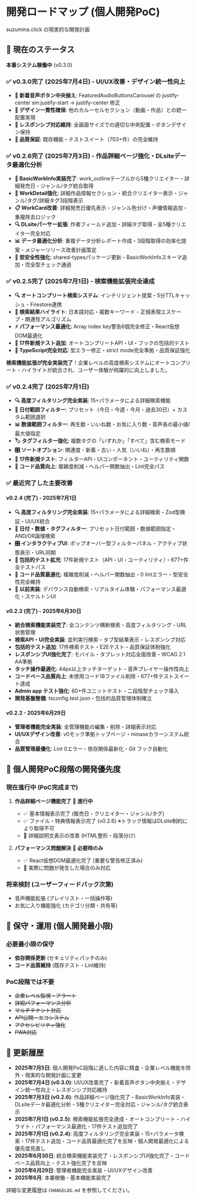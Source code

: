 # 開発ロードマップ (個人開発PoC)

suzumina.click の現実的な開発計画

## 🚀 現在のステータス

**本番システム稼働中** (v0.3.0)

### ✅ v0.3.0完了 (2025年7月4日) - UI/UX改善・デザイン統一性向上
- **🎨 新着音声ボタン中央揃え**: FeaturedAudioButtonsCarousel の justify-center sm:justify-start → justify-center 修正
- **🎯 デザイン一貫性確保**: 他のカルーセルセクション（動画・作品）との統一配置実現
- **📱 レスポンシブ対応維持**: 全画面サイズでの適切な中央配置・ボタンデザイン保持
- **🧪 品質保証**: 既存機能・テストスイート（703+件）の完全維持

### ✅ v0.2.6完了 (2025年7月3日) - 作品詳細ページ強化・DLsiteデータ最適化分析
- **🎯 BasicWorkInfo実装完了**: work_outlineテーブルから5種クリエイター・詳細発売日・ジャンル/タグ統合取得
- **🎨 WorkDetail強化**: 詳細作品情報セクション・統合クリエイター表示・ジャンル/タグ/詳細タグ3段階表示
- **📋 WorkCard改善**: 詳細発売日優先表示・ジャンル色分け・声優情報追加・重複除去ロジック
- **🔍 DLsiteパーサー拡張**: 作者フィールド追加・詳細タグ取得・全5種クリエイター完全対応
- **📊 データ最適化分析**: 重複データ分析レポート作成・3段階取得の効率化提案・メジャーリリース改善計画策定
- **🧪 型安全性強化**: shared-typesパッケージ更新・BasicWorkInfoスキーマ追加・完全型チェック通過

### ✅ v0.2.5完了 (2025年7月1日) - 検索機能拡張完全達成
- **🔍 オートコンプリート検索システム**: インテリジェント提案・5分TTLキャッシュ・Firestore連携
- **🎯 検索結果ハイライト**: 日本語対応・複数キーワード・正規表現エスケープ・関連性アルゴリズム
- **⚡ パフォーマンス最適化**: Array index key警告6個完全修正・React仮想DOM最適化
- **🧪 17件新規テスト追加**: オートコンプリートAPI・UI・フックの包括的テスト
- **🔧 TypeScript完全対応**: 型エラー修正・strict mode完全準拠・品質保証強化

**検索機能拡張が完全実装完了**！企業レベルの高度検索システムにオートコンプリート・ハイライトが統合され、ユーザー体験が飛躍的に向上しました。

### ✅ v0.2.4完了 (2025年7月1日)
- **🔍 高度フィルタリング完全実装**: 15+パラメータによる詳細検索機能
- **📅 日付範囲フィルター**: プリセット（今日・今週・今月・過去30日）+ カスタム範囲選択
- **📊 数値範囲フィルター**: 再生数・いいね数・お気に入り数・音声長の最小値/最大値指定
- **🏷️ タグフィルター強化**: 複数タグの「いずれか」「すべて」含む検索モード
- **🎛️ ソートオプション**: 関連度・新着・古い・人気（いいね）・再生数順
- **🧪 17件新規テスト**: フィルターAPI・UIコンポーネント・ユーティリティ関数
- **🔧 コード品質向上**: 複雑度削減・ヘルパー関数抽出・Lint完全パス

### ✅ 最近完了した主要改善

#### v0.2.4 (完了) - 2025年7月1日  
- **🔍 高度フィルタリング完全実装**: 15+パラメータによる詳細検索・Zod型検証・UI/UX統合
- **📅 日付・数値・タグフィルター**: プリセット日付範囲・数値範囲指定・AND/OR論理検索
- **🎛️ インタラクティブUI**: ポップオーバー型フィルターパネル・アクティブ状態表示・URL同期
- **🧪 包括的テスト拡充**: 17件新規テスト（API・UI・ユーティリティ）・677+件全テストパス
- **🔧 コード品質最適化**: 複雑度削減・ヘルパー関数抽出・0 lintエラー・型安全性完全維持
- **🚀 以前実装**: デバウンス自動検索・リアルタイム体験・パフォーマンス最適化・スケルトンUI

#### v0.2.3 (完了) - 2025年6月30日
- **統合検索機能実装完了**: 全コンテンツ横断検索・高度フィルタリング・URL状態管理
- **検索API・UI完全実装**: 並列実行検索・タブ型結果表示・レスポンシブ対応
- **包括的テスト追加**: 17件検索テスト・E2Eテスト・品質保証体制強化
- **レスポンシブUI強化完了**: モバイル・タブレット対応全面改善・WCAG 2.1 AA準拠
- **タッチ操作最適化**: 44px以上タッチターゲット・音声プレイヤー操作性向上
- **コードベース品質向上**: 未使用コード18ファイル削除・677+件テストスイート達成
- **Admin app テスト強化**: 60+件ユニットテスト・二段階型チェック導入
- **開発基盤整備**: tsconfig.test.json・包括的品質管理体制確立

#### v0.2.2 - 2025年6月29日  
- **管理者機能完全実装**: 全管理機能の編集・削除・詳細表示対応
- **UI/UXデザイン改善**: v0モック準拠トップページ・minaseカラーシステム統合
- **品質管理最優化**: Lint 0エラー・依存関係最新化・Git フック自動化

## 🎯 個人開発PoC段階の開発優先度

### 現在進行中 (PoC完成まで)

1. **作品詳細ページ機能完了** 🔄 **進行中**
   - ✅ 基本情報表示完了 (販売日・クリエイター・ジャンル/タグ)
   - ✅ ファイル・特典情報表示完了 (v0.2.6) ※トラック情報はDLsite制約により取得不可
   - 🔄 詳細説明文表示の改善 (HTML整形・段落分け)

2. **パフォーマンス問題解決** 🔄 **必要時のみ**
   - ✅ React仮想DOM最適化完了 (重要な警告修正済み)
   - 🔄 実際に問題が発生した場合のみ対応

### 将来検討 (ユーザーフィードバック次第)

- 音声機能拡張 (プレイリスト・一括操作等)
- お気に入り機能強化 (カテゴリ分類・共有等)

## 🔧 保守・運用 (個人開発最小限)

### 必要最小限の保守
- **依存関係更新** (セキュリティパッチのみ)
- **コード品質維持** (既存テスト・Lint維持)

### PoC段階では不要
- ~~企業レベル監視・アラート~~
- ~~詳細パフォーマンス分析~~
- ~~マルチテナント対応~~
- ~~API公開・エコシステム~~
- ~~アクセシビリティ強化~~
- ~~PWA対応~~

## 📅 更新履歴

- **2025年7月5日**: 個人開発PoC段階に適した内容に精査・企業レベル機能を除外・現実的な開発計画に変更
- **2025年7月4日 (v0.3.0)**: UI/UX改善完了・新着音声ボタン中央揃え・デザイン統一性向上・レスポンシブ対応維持
- **2025年7月3日 (v0.2.6)**: 作品詳細ページ強化完了・BasicWorkInfo実装・DLsiteデータ最適化分析・5種クリエイター完全対応・ジャンル/タグ統合表示
- **2025年7月1日 (v0.2.5)**: 検索機能拡張完全達成・オートコンプリート・ハイライト・パフォーマンス最適化・17件テスト追加完了
- **2025年7月1日 (v0.2.4)**: 高度フィルタリング完全実装・15+パラメータ検索・17件テスト追加・コード品質最適化完了を反映・個人開発最適化による優先度見直し
- **2025年6月30日**: 統合検索機能実装完了・レスポンシブUI強化完了・コードベース品質向上・テスト強化完了を反映
- **2025年6月29日**: 管理者機能完全実装・UI/UXデザイン改善
- **2025年6月**: 本番稼働・基本機能実装完了

詳細な変更履歴は `CHANGELOG.md` を参照してください。
